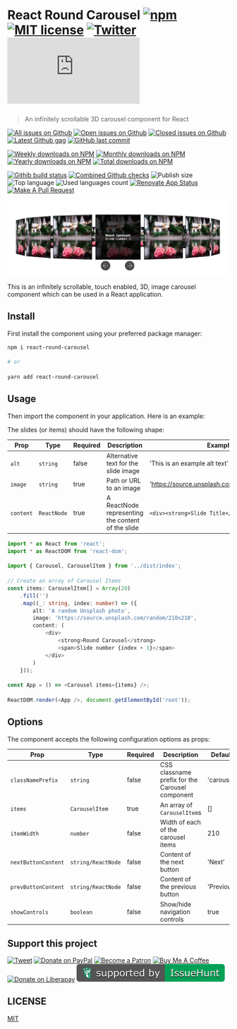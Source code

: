 # React Round Carousel [![npm][npm-version-img]][npm-version-url] [![MIT license][license-img]][license-url] [![Twitter][twitter-img]][twitter-url] [![Analytics][analytics-img]][analytics-url]

> An infinitely scrollable 3D carousel component for React

[![All issues on Github][github-issues-img]][github-issues-url]
[![Open issues on Github][github-open-issues-img]][github-open-issues-url]
[![Closed issues on Github][github-closed-issues-img]][github-closed-issues-url]
[![Latest Github gag][github-tag-img]][github-tag-url]
[![GitHub last commit][last-commit-img]][last-commit-url]

[![Weekly downloads on NPM][npm-downloads-weekly-img]][npm-url]
[![Monthly downloads on NPM][npm-downloads-monthly-img]][npm-url]
[![Yearly downloads on NPM][npm-downloads-yearly-img]][npm-url]
[![Total downloads on NPM][npm-downloads-total-img]][npm-url]

[![Githib build status][github-status-img]][github-status-url]
[![Combined Github checks][github-checks-img]][github-checks-url]
![Publish size][publish-size-img]
![Top language][github-top-language-img]
![Used languages count][github-languages-img]
[![Renovate App Status][renovateapp-img]][renovateapp-url]
[![Make A Pull Request][prs-welcome-img]][prs-welcome-url]

[![Demo](https://raw.githubusercontent.com/scriptex/react-round-carousel/master/screenshot.png)](https://react-round-carousel.atanas.info/)

This is an infinitely scrollable, touch enabled, 3D, image carousel component which can be used in a React application.

## Install

First install the component using your preferred package manager:

```sh
npm i react-round-carousel

# or

yarn add react-round-carousel
```

## Usage

Then import the component in your application. Here is an example:

The slides (or items) should have the following shape:

| Prop      | Type        | Required | Description                                       | Example                                      |
| --------- | ----------- | -------- | ------------------------------------------------- | -------------------------------------------- |
| `alt`     | `string`    | false    | Alternative text for the slide image              | 'This is an example alt text'                |
| `image`   | `string`    | true     | Path or URL to an image                           | 'https://source.unsplash.com/random/210x210' |
| `content` | `ReactNode` | true     | A ReactNode representing the content of the slide | `<div><strong>Slide Title</strong></div>`    |

```typescript
import * as React from 'react';
import * as ReactDOM from 'react-dom';

import { Carousel, CarouselItem } from '../dist/index';

// Create an array of Carousel Items
const items: CarouselItem[] = Array(20)
	.fill('')
	.map((_: string, index: number) => ({
		alt: 'A random Unsplash photo',
		image: 'https://source.unsplash.com/random/210x210',
		content: (
			<div>
				<strong>Round Carousel</strong>
				<span>Slide number {index + 1}</span>
			</div>
		)
	}));

const App = () => <Carousel items={items} />;

ReactDOM.render(<App />, document.getElementById('root'));
```

## Options

The component accepts the following configuration options as props:

| Prop                | Type               | Required | Description                                     | Default    |
| ------------------- | ------------------ | -------- | ----------------------------------------------- | ---------- |
| `classNamePrefix`   | `string`           | false    | CSS classname prefix for the Carousel component | 'carousel' |
| `items`             | `CarouselItem`     | true     | An array of `CarouselItem`s                     | []         |
| `itemWidth`         | `number`           | false    | Width of each of the carousel items             | 210        |
| `nextButtonContent` | `string/ReactNode` | false    | Content of the next button                      | 'Next'     |
| `prevButtonContent` | `string/ReactNode` | false    | Content of the previous button                  | 'Previous' |
| `showControls`      | `boolean`          | false    | Show/hide navigation controls                   | true       |

## Support this project

[![Tweet][tweet-img]][tweet-url]
[![Donate on PayPal][paypal-img]][paypal-url]
[![Become a Patron][patreon-img]][patreon-url]
[![Buy Me A Coffee][ko-fi-img]][ko-fi-url]
[![Donate on Liberapay][liberapay-img]][liberapay-url]
[![Donate on Issuehunt][issuehunt-img]][issuehunt-url]

## LICENSE

[MIT][license-url]

[npm-version-img]: https://badgen.net/npm/v/react-round-carousel?icon=npm
[npm-version-url]: https://www.npmjs.com/package/react-round-carousel
[license-img]: https://badgen.net/npm/license/react-round-carousel
[license-url]: https://github.com/scriptex/react-round-carousel/blob/master/LICENSE
[twitter-url]: https://twitter.com/scriptexbg
[twitter-img]: https://badgen.net/twitter/follow/scriptexbg?icon=twitter&color=1da1f2&cache=300
[github-tag-img]: https://badgen.net/github/tag/scriptex/react-round-carousel?icon=github
[github-tag-url]: https://github.com/scriptex/react-round-carousel/releases/latest
[github-checks-img]: https://badgen.net/github/checks/scriptex/react-round-carousel?icon=github
[github-checks-url]: https://github.com/scriptex/react-round-carousel
[github-issues-img]: https://badgen.net/github/issues/scriptex/react-round-carousel?icon=github
[github-issues-url]: https://github.com/scriptex/react-round-carousel/issues
[github-open-issues-img]: https://badgen.net/github/open-issues/scriptex/react-round-carousel?icon=github
[github-open-issues-url]: https://github.com/scriptex/react-round-carousel/issues?q=is%3Aopen+is%3Aissue
[github-closed-issues-img]: https://badgen.net/github/closed-issues/scriptex/react-round-carousel?icon=github
[github-closed-issues-url]: https://github.com/scriptex/react-round-carousel/issues?q=is%3Aissue+is%3Aclosed
[last-commit-img]: https://badgen.net/github/last-commit/scriptex/react-round-carousel?icon=github
[last-commit-url]: https://github.com/scriptex/react-round-carousel/commits/master
[analytics-img]: https://ga-beacon.appspot.com/UA-83446952-1/github.com/scriptex/react-round-carousel/README.md
[analytics-url]: https://github.com/scriptex/react-round-carousel/
[npm-downloads-weekly-img]: https://badgen.net/npm/dw/react-round-carousel?icon=npm
[npm-downloads-monthly-img]: https://badgen.net/npm/dm/react-round-carousel?icon=npm
[npm-downloads-yearly-img]: https://badgen.net/npm/dy/react-round-carousel?icon=npm
[npm-downloads-total-img]: https://badgen.net/npm/dt/react-round-carousel?icon=npm
[npm-url]: https://www.npmjs.com/package/react-round-carousel
[tweet-img]: https://img.shields.io/badge/Tweet-Share_this_repository-blue.svg?style=flat-square&logo=twitter&color=38A1F3
[tweet-url]: https://twitter.com/intent/tweet?text=Checkout%20this%20awesome%20software%20project%3A&url=https%3A%2F%2Fgithub.com%2Fscriptex%2Freact-round-carousel&via=scriptexbg&hashtags=software%2Cgithub%2Ccode%2Cawesome
[paypal-img]: https://img.shields.io/badge/Donate-Support_me_on_PayPal-blue.svg?style=flat-square&logo=paypal&color=222d65
[paypal-url]: https://www.paypal.me/scriptex
[patreon-img]: https://img.shields.io/badge/Become_Patron-Support_me_on_Patreon-blue.svg?style=flat-square&logo=patreon&color=e64413
[patreon-url]: https://www.patreon.com/atanas
[ko-fi-img]: https://img.shields.io/badge/Donate-Buy%20me%20a%20coffee-yellow.svg?logo=ko-fi
[ko-fi-url]: https://ko-fi.com/scriptex
[liberapay-img]: https://img.shields.io/liberapay/receives/scriptex.svg?logo=liberapay
[liberapay-url]: https://liberapay.com/scriptex
[issuehunt-img]: https://raw.githubusercontent.com/BoostIO/issuehunt-materials/master/v1/issuehunt-shield-v1.svg
[issuehunt-url]: https://issuehunt.io/r/scriptex/react-round-carousel
[publish-size-img]: https://badgen.net/packagephobia/publish/react-round-carousel
[renovateapp-img]: https://badgen.net/badge/renovate/enabled/green?cache=300
[renovateapp-url]: https://renovatebot.com
[prs-welcome-img]: https://badgen.net/badge/PRs/welcome/green?cache=300
[prs-welcome-url]: https://github.com/scriptex/react-round-carousel/pulls
[github-status-img]: https://badgen.net/github/status/scriptex/react-round-carousel?icon=github
[github-status-url]: https://github.com/scriptex/react-round-carousel/actions/workflows/build.yml
[github-languages-img]: https://img.shields.io/github/languages/count/scriptex/react-round-carousel
[github-top-language-img]: https://img.shields.io/github/languages/top/scriptex/react-round-carousel
